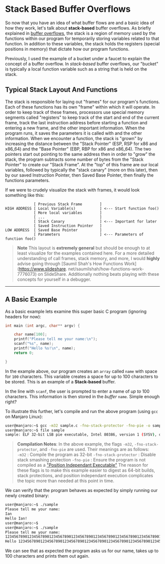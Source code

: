 # Stack Based Buffer Overflows

So now that you have an idea of what buffer flows are and a basic idea of how
they work, let's talk about **stack-based** buffer overflows. As briefly 
explained in [buffer overflows](https:\\temporary-link), the stack is a region
of memory used by the functions within our program for temporarily storing 
variables related to that function. In addition to these variables, the stack 
holds the registers (special positions in memory) that dictate how our program
functions.

Previously, I used the example of a bucket under a faucet to explain the 
concept of a buffer overflow. In _stack-based_ buffer overflows, our "bucket"
is typically a local function variable such as a string that is held on the
stack.

## Typical Stack Layout And Functions

The stack is responsible for laying out "frames" for our program's functions.
Each of these functions has its own "frame" within which it will operate. In
order to keep track of these frames, processors use special memory segments
called "registers" to keep track of the start and end of the current frame,
track the last instruction address before starting a function and entering a new
frame, and the other important information. When the program runs, it saves the
parameters it is called with and the other information. When we encounter a
function, the stack is "grown" by increasing the distance between the "Stack
Pointer" (ESP, RSP for x86 and x86_64) and the "Base Pointer" (EBP, RBP for
x86 and x86_64). The two pointers start out pointing to the same address then
in order to "grow" the stack, the program subtracts some number of bytes from
the "Stack Pointer" to create our "Stack Frame". At the "top" of this frame
are our local variables, followed by typically the "stack canary" (more on this
later), then by our saved Instruction Pointer, then Saved Base Pointer, then
finally the functions parameters.

If we were to crudely visualize the stack with frames, it would look something
like this:  

```
             [ Previous Stack Frame        ]  
HIGH ADDRESS [ Local Variable(s)           ] <--- Start function foo()  
             [ More local variables        ]  
             [ ...                         ]  
             [ Stack Canary                ] <--- Important for later 
             [ Saved Instruction Pointer   ]  
LOW ADDRESS  [ Saved Base Pointer          ]  
             [ Parameters                  ] <--- Parameters of function foo()
```

> **Note** This layout is **extremely general** but should be enough to at
least visualize for the examples contained here. For a more detailed
understanding of call frames, stack memory, and more, I would **highly**
advise going through [Saumil Shah's How Functions Work](https://www.slideshare.
net/saumilshah/how-functions-work-7776073) on SlideShare. Additionally
nothing beats playing with these concepts for yourself in a debugger.

---

## A Basic Example

As a basic example lets examine this super basic C program (ignoring headers for now):

```C
int main (int argc, char** argv) {

    char name[100];
    printf("Please tell me your name:\n");
    scanf("%s", name);
    printf("Hello %s!\n", name);
    return 0;

}
```

In the example above, our program creates an `array` called `name` with space for `100` characters. This
variable creates a space for up to 100 characters to be stored. This is an example of a **Stack-based**
buffer.



In the line with `scanf`, the user is prompted to enter a name of _up to_ 100 characters. This information
is then stored in the _buffer_ `name`. Simple enough right?

To illustrate this further, let's compile and run the above program (using `gcc` on Manjaro Linux):

```bash
user@manjaro:~$ gcc -m32 sample.c -fno-stack-protector -fno-pie -o sample
user@manjaro:~$ file sample
sample: ELF 32-bit LSB pie executable, Intel 80386, version 1 (SYSV), dynamically linked, interpreter /lib/ld-linux.so.2, for GNU/Linux 3.2.0, BuildID[sha1]=37f7974752cf0416b7e0cd7ec6f664acd34a9149, not stripped
```

> **Compilation Notes**:
In the above example, the flags `-m32`, `-fno-stack-protector`, and `-fno-pie` 
are used. Their meanings are as follows:  
> `-m32` : Compile the program as 32-bit
> `-fno-stack-protector` : Disable stack smashing protection
> `-fno-pie` : Ensure the program is not compiled as a ["Position Independant Executable"](https://en.wikipedia.org/wiki/Position-independent_code)
> The reason for these flags is to make this example easier to digest as 
64-bit builds, stack protections, and position independant execution complicates 
the topic more than needed at this point in time.


We can verify that the program behaves as expected by simply running our newly 
created binary:

```bash
user@manjaro:~$ ./sample
Please tell me your name:
Ian
Hello Ian!
user@manjaro:~$
user@manjaro:~$ ./sample
Please tell me your name:
1234567890123456789012345678901234567890123456789012345678901234567890123456789012345678901234567890
Hello 1234567890123456789012345678901234567890123456789012345678901234567890123456789012345678901234567890!
```

We can see that as expected the program asks us for our name, takes up to 100 
characters and prints them out again. 

